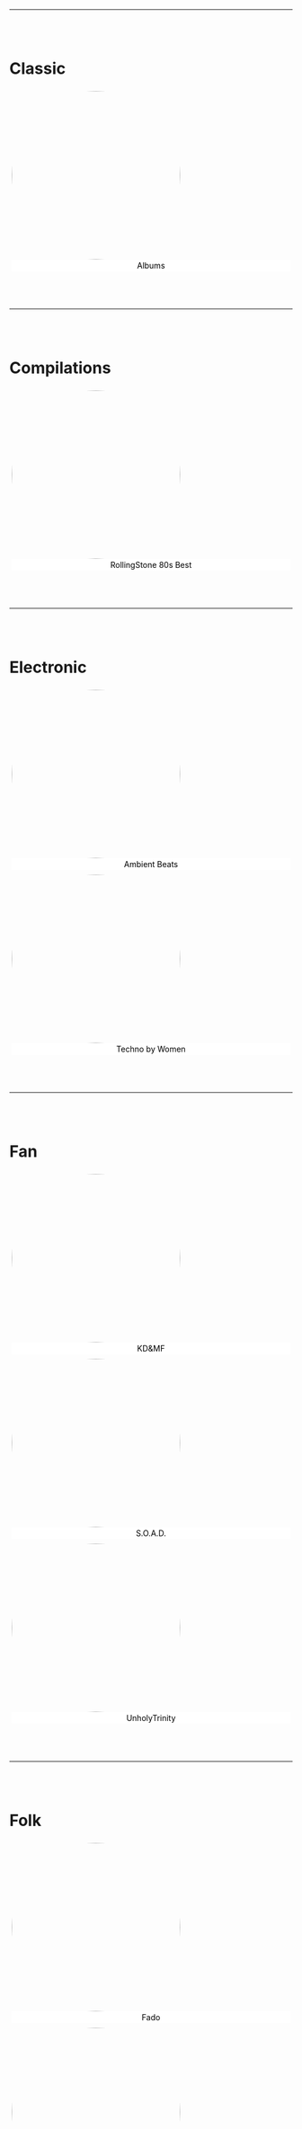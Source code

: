 
<style>
figure {
  border: 0px #cccccc solid;
  padding: 4px;
  margin: auto;
  align: center;
}

figcaption {
  background-color: white;
  color: black;
  font-style: bold;
  padding: 2px;
  text-align: center;
}
</style>


<br /> <br />
<hr style="height:2px;border-width:0;color:gray;background-color:gray"> 
<br /><br />
<h1>Classic</h1>


<figure>
<a href="https://radioninjapirata.github.io/radio_classic.html" target="_blank"><img src="https://mosaic.scdn.co/640/ab67616d0000b2738ca596cfd52eb12109757d7fab67616d0000b273a457ea5cd66c9141537816a4ab67616d0000b273e925544987439d10c68af3c2ab67616d0000b273edd1b93ee66d6265337a592f" height="300" width="auto" style="border-radius:50%"></a>
<figcaption>Albums</figcaption>
</figure>


<br /> <br />
<hr style="height:2px;border-width:0;color:gray;background-color:gray"> 
<br /><br />
<h1>Compilations</h1>


<figure>
<a href="https://radioninjapirata.github.io/radio_rollingbest80s.html" target="_blank"><img src="https://mosaic.scdn.co/640/ab67616d0000b273a09b231129ab1cb1a6efc57fab67616d0000b273c3e9ebd5e1999ae3ab639023ab67616d0000b273c7d7cdad0c2ffa5620129ee8ab67616d0000b273e16ef1864e8ac962afb99814" height="300" width="auto" style="border-radius:50%"></a>
<figcaption>RollingStone 80s Best</figcaption>
</figure>


<br /> <br />
<hr style="height:2px;border-width:0;color:gray;background-color:gray"> 
<br /><br />
<h1>Electronic</h1>


<figure>
<a href="https://radioninjapirata.github.io/radio_ambbeat.html" target="_blank"><img src="https://mosaic.scdn.co/640/ab67616d0000b27339004f8574abd99dd312d475ab67616d0000b2737f69f1766c33df0547bb5584ab67616d0000b2738995591597ce9b0ebebf3b3dab67616d0000b2738f38659c97d873d794e2c6dd" height="300" width="auto" style="border-radius:50%"></a>
<figcaption>Ambient Beats</figcaption>
</figure>



<figure>
<a href="https://radioninjapirata.github.io/radio_technowomen.html" target="_blank"><img src="https://mosaic.scdn.co/640/ab67616d0000b2739e918ea8428573df98e7596eab67616d0000b273a53ec9cc1aecb785a2b4436eab67616d0000b273edac1050df44e39164517f19ab67616d0000b273f7013189f4ea42d81a1fe35f" height="300" width="auto" style="border-radius:50%"></a>
<figcaption>Techno by Women</figcaption>
</figure>


<br /> <br />
<hr style="height:2px;border-width:0;color:gray;background-color:gray"> 
<br /><br />
<h1>Fan</h1>


<figure>
<a href="https://radioninjapirata.github.io/radio_fan_KDMF.html" target="_blank"><img src="https://mosaic.scdn.co/640/ab67616d0000b27318d9fb93569e3d97829d9551ab67616d0000b273439ebe45a8ced3a68132351dab67616d0000b273be1ae534a1aa21ec5407acdaab67616d0000b273c755e9217f38c5f732192689" height="300" width="auto" style="border-radius:50%"></a>
<figcaption>KD&MF</figcaption>
</figure>



<figure>
<a href="https://radioninjapirata.github.io/radio_soad.html" target="_blank"><img src="https://mosaic.scdn.co/640/ab67616d0000b27330d45198d0c9e8841f9a9578ab67616d0000b273869e711ac5cbb1460801e0e0ab67616d0000b273a57ca9e47d038be31c9aee9dab67616d0000b273c8c79a39007e7f8e48393eac" height="300" width="auto" style="border-radius:50%"></a>
<figcaption>S.O.A.D.</figcaption>
</figure>



<figure>
<a href="https://radioninjapirata.github.io/radio_unholytrinity.html" target="_blank"><img src="https://mosaic.scdn.co/640/ab67616d0000b27305dbd31282f2112b5e1607dfab67616d0000b2736f2f499c1df1f210c9b34b32ab67616d0000b273946f81a917baf2a2cf5e66aaab67616d0000b273bd8a2f980cd63388e81eb728" height="300" width="auto" style="border-radius:50%"></a>
<figcaption>UnholyTrinity</figcaption>
</figure>


<br /> <br />
<hr style="height:2px;border-width:0;color:gray;background-color:gray"> 
<br /><br />
<h1>Folk</h1>


<figure>
<a href="https://radioninjapirata.github.io/radio_fado.html" target="_blank"><img src="https://mosaic.scdn.co/640/ab67616d0000b273204c9d4ec0b699df7c4a1cd5ab67616d0000b273582f32b822b8855f3a7d9d44ab67616d0000b2737055c637c4a76b6059ac38a3ab67616d0000b273b78d1470aa17acd1d7eadf4e" height="300" width="auto" style="border-radius:50%"></a>
<figcaption>Fado</figcaption>
</figure>



<figure>
<a href="https://radioninjapirata.github.io/radio_folkiberico.html" target="_blank"><img src="https://mosaic.scdn.co/640/ab67616d0000b27350ae539c803f4132168e65feab67616d0000b273ae03268fc196e1c196db608eab67616d0000b273be90da0b9e6aa6f121ca9fd1ab67616d0000b273e4794ba2b30c90e1069b6e73" height="300" width="auto" style="border-radius:50%"></a>
<figcaption>Iberico</figcaption>
</figure>


<br /> <br />
<hr style="height:2px;border-width:0;color:gray;background-color:gray"> 
<br /><br />
<h1>Instrument</h1>


<figure>
<a href="https://radioninjapirata.github.io/radio_bassists.html" target="_blank"><img src="https://mosaic.scdn.co/640/ab67616d0000b273c2ee2cf0c316cca130eb72f0ab67616d0000b273ce624bdce2ae44f4942acb45ab67616d0000b273cf5d75f0c7a4d2a78174a54dab67616d0000b273e602727b6567129e0278beab" height="300" width="auto" style="border-radius:50%"></a>
<figcaption>Bass</figcaption>
</figure>


<br /> <br />
<hr style="height:2px;border-width:0;color:gray;background-color:gray"> 
<br /><br />
<h1>Metal</h1>


<figure>
<a href="https://radioninjapirata.github.io/radio_blackmetal.html" target="_blank"><img src="https://mosaic.scdn.co/640/ab67616d0000b273038ddaadf6fc4b33f1a873d6ab67616d0000b273064fe6b51b68f020a157351fab67616d0000b2737bd54b5b1d13b5ab11df024fab67616d0000b273e206d98bb8bafb2004f08a0f" height="300" width="auto" style="border-radius:50%"></a>
<figcaption>Black</figcaption>
</figure>



<figure>
<a href="https://radioninjapirata.github.io/radio_brutaldeathmetal.html" target="_blank"><img src="https://mosaic.scdn.co/640/ab67616d0000b273111d5c71d481880030266ac5ab67616d0000b2734657780524709d2e6dc31548ab67616d0000b273f0a23f397dfb5adb8e1f18c8ab67616d0000b273f5e1ee8deb0e691a68d29045" height="300" width="auto" style="border-radius:50%"></a>
<figcaption>Brutal / Slam / Technical Death Metal</figcaption>
</figure>



<figure>
<a href="https://radioninjapirata.github.io/radio_deathmetal.html" target="_blank"><img src="https://mosaic.scdn.co/640/ab67616d0000b27342657264e137d2c5a0979b08ab67616d0000b2739c7f134dfdcd274fcbadef97ab67616d0000b2739ee2333d045fead9280aa89eab67616d0000b273c4ee88fbddcbd983da432830" height="300" width="auto" style="border-radius:50%"></a>
<figcaption>Death</figcaption>
</figure>



<figure>
<a href="https://radioninjapirata.github.io/radio_instrumentaldjent.html" target="_blank"><img src="https://mosaic.scdn.co/640/ab67616d0000b27318cd3c7b11708425800537bcab67616d0000b2733adee86138146c1facf0e88cab67616d0000b2736364943e7c30ada003b33177ab67616d0000b273924426ef056e181d00515051" height="300" width="auto" style="border-radius:50%"></a>
<figcaption>Djent Instrumental</figcaption>
</figure>



<figure>
<a href="https://radioninjapirata.github.io/radio_femalefrontedmetal.html" target="_blank"><img src="https://mosaic.scdn.co/640/ab67616d0000b273311589067111d269734b04f4ab67616d0000b2735482fdae7bfbb15eafe1f99aab67616d0000b2736a3c8c4defa3fe37388628aaab67616d0000b27385a906480e9390c794d17e13" height="300" width="auto" style="border-radius:50%"></a>
<figcaption>Female Fronted</figcaption>
</figure>



<figure>
<a href="https://radioninjapirata.github.io/radio_folkmetal.html" target="_blank"><img src="https://mosaic.scdn.co/640/ab67616d0000b27302ae7b0b53e1f7473d000149ab67616d0000b27309a6d99073299a00d4a2504cab67616d0000b2731f7eb4b67f291bb317a91da1ab67616d0000b273e206b2cc1fc63d324b135fa4" height="300" width="auto" style="border-radius:50%"></a>
<figcaption>Folk</figcaption>
</figure>



<figure>
<a href="https://radioninjapirata.github.io/radio_melodicdeathmetal.html" target="_blank"><img src="https://mosaic.scdn.co/640/ab67616d0000b273122513d73dc3659c8b6626f1ab67616d0000b273261592fc4c8079eadd0e67d7ab67616d0000b27353fed7d17de5757170198f32ab67616d0000b273e829355f39b6394a1e4481e5" height="300" width="auto" style="border-radius:50%"></a>
<figcaption>Melodic Death</figcaption>
</figure>



<figure>
<a href="https://radioninjapirata.github.io/radio_metal.html" target="_blank"><img src="https://mosaic.scdn.co/640/ab67616d0000b27353633ada1904984b34cd293eab67616d0000b2735bbbc37d53ccfc3df58b6e01ab67616d0000b273923dd5adc1075604e852401aab67616d0000b273b06c1c7178b6a6602dc95c03" height="300" width="auto" style="border-radius:50%"></a>
<figcaption>Metal</figcaption>
</figure>



<figure>
<a href="https://radioninjapirata.github.io/radio_powermetal.html" target="_blank"><img src="https://mosaic.scdn.co/640/ab67616d0000b2731031ef687b55bf427abdf644ab67616d0000b2734ef2d22058b7f3fb71dda5f6ab67616d0000b27373863a734c47fa559870ae98ab67616d0000b273b5cce704038e84843c92a33e" height="300" width="auto" style="border-radius:50%"></a>
<figcaption>Power</figcaption>
</figure>



<figure>
<a href="https://radioninjapirata.github.io/radio_femalesymphonicmetal.html" target="_blank"><img src="https://mosaic.scdn.co/640/ab67616d0000b273d2f940495f9681422b894bc1ab67616d0000b273dcb79b6b7df216222b4a19bbab67616d0000b273dd3d3e066d507d649a1cd498ab67616d0000b273e545576ebabdaf0c19a90e85" height="300" width="auto" style="border-radius:50%"></a>
<figcaption>Symphonic Female Fronted</figcaption>
</figure>



<figure>
<a href="https://radioninjapirata.github.io/radio_thrashmetal.html" target="_blank"><img src="https://mosaic.scdn.co/640/ab67616d0000b2734d72aeac86297f4f9c3b10feab67616d0000b27369250c200dfbd365fca8a352ab67616d0000b273c2ce44dba13ac6823bac6c04ab67616d0000b273ddbbd24d65f9f357907e2725" height="300" width="auto" style="border-radius:50%"></a>
<figcaption>Thrash</figcaption>
</figure>



<figure>
<a href="https://radioninjapirata.github.io/radio_guitarvirtuoso.html" target="_blank"><img src="https://mosaic.scdn.co/640/ab67616d0000b273311589067111d269734b04f4ab67616d0000b2734c2ed3b8deb9a4a3651b9598ab67616d0000b27372f7f97d9ada97f792c469a5ab67616d0000b273de19323994390e3da51be158" height="300" width="auto" style="border-radius:50%"></a>
<figcaption>Virtuoso</figcaption>
</figure>


<br /> <br />
<hr style="height:2px;border-width:0;color:gray;background-color:gray"> 
<br /><br />
<h1>OST</h1>


<figure>
<a href="https://radioninjapirata.github.io/radio_ostworkaholic.html" target="_blank"><img src="https://mosaic.scdn.co/640/ab67616d0000b2731a14627e47239473b7e3b6edab67616d0000b273801dfe041e29b0c02824d6b3ab67616d0000b27380255b6cc3fda7dc4ad84680ab67616d0000b27391ce952d76c7091f45567fe2" height="300" width="auto" style="border-radius:50%"></a>
<figcaption>Workaholic</figcaption>
</figure>


<br /> <br />
<hr style="height:2px;border-width:0;color:gray;background-color:gray"> 
<br /><br />
<h1>PunkRockSka</h1>


<figure>
<a href="https://radioninjapirata.github.io/radio_iberianpunkrock.html" target="_blank"><img src="https://mosaic.scdn.co/640/ab67616d0000b27318c802de3b23f7c639b31a58ab67616d0000b2733ec20529448fa9f7f8d04723ab67616d0000b273c5a0d7e79d0e8078ef8e779bab67616d0000b273cbdbeea691e5df2556c70253" height="300" width="auto" style="border-radius:50%"></a>
<figcaption>Iberia</figcaption>
</figure>


<br /> <br />
<hr style="height:2px;border-width:0;color:gray;background-color:gray"> 
<br /><br />
<h1>Reggae</h1>


<figure>
<a href="https://radioninjapirata.github.io/radio_reggaeroots.html" target="_blank"><img src="https://mosaic.scdn.co/640/ab67616d0000b2735d52b951d021a335cf0cec29ab67616d0000b2737e81d1d8e5f88fdefc4c32b0ab67616d0000b2738a7e0d92929fba5a502df05bab67616d0000b273f5addcdafed13089b4ffc9c0" height="300" width="auto" style="border-radius:50%"></a>
<figcaption>Roots</figcaption>
</figure>


<br /> <br />
<hr style="height:2px;border-width:0;color:gray;background-color:gray"> 
<br /><br />
<h1>Rock</h1>


<figure>
<a href="https://radioninjapirata.github.io/radio_rockportugues.html" target="_blank"><img src="https://mosaic.scdn.co/640/ab67616d0000b273413b3d749d0721f81d8d423dab67616d0000b2737e38b76774bd253cdb81d4aeab67616d0000b2739e7048fb5365dbea29105874ab67616d0000b273b293628361ee16283c692420" height="300" width="auto" style="border-radius:50%"></a>
<figcaption>Portugal</figcaption>
</figure>



<figure>
<a href="https://radioninjapirata.github.io/radio_progrock.html" target="_blank"><img src="https://mosaic.scdn.co/640/ab67616d0000b2735959697d9351cf65dd52df30ab67616d0000b27389bc59b01dd213f522afdf65ab67616d0000b273c1e408a282cc5e80e1cf13bfab67616d0000b273c8a7d94776e5831d73c37c75" height="300" width="auto" style="border-radius:50%"></a>
<figcaption>Progressive</figcaption>
</figure>



<figure>
<a href="https://radioninjapirata.github.io/radio_stonerrock.html" target="_blank"><img src="https://mosaic.scdn.co/640/ab67616d0000b27321aaa902aaa02bc12d7fda05ab67616d0000b273a5d9cae1789beea37495fd3dab67616d0000b273c11f86d0035495eb696bafe4ab67616d0000b273ce3a14bac935253c0cfdb0de" height="300" width="auto" style="border-radius:50%"></a>
<figcaption>Stoner / Doom / Psychedelic / Space</figcaption>
</figure>


<br /> <br />
<hr style="height:2px;border-width:0;color:gray;background-color:gray"> 
<br /><br />
<h1>Spiritual</h1>


<figure>
<a href="https://radioninjapirata.github.io/radio_yogameditation.html" target="_blank"><img src="https://i.scdn.co/image/ab67616d0000b27395b3ab31fb3fe85df21cc7c6" height="300" width="auto" style="border-radius:50%"></a>
<figcaption>Yoga</figcaption>
</figure>
